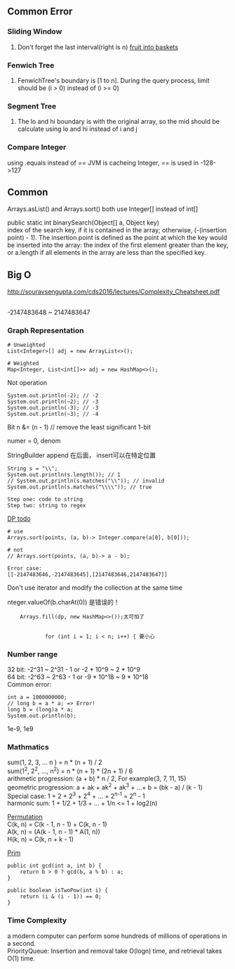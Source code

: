 ## Common Error

### Sliding Window
1. Don't forget the last interval(right is n) [fruit into baskets](https://leetcode.com/problems/fruit-into-baskets/)

### Fenwich Tree
1. FenwichTree's boundary is [1 to n]. During the query process, limit should be (i > 0) instead of (i >= 0)

### Segment Tree
1. The lo and hi boundary is with the original array, so the mid should be calculate using lo and hi instead of i and j

### Compare Integer
using .equals instead of ==
JVM is cacheing Integer, == is used in -128->127

## Common
Arrays.asList() and Arrays.sort() both use Integer[] instead of int[]

public static int binarySearch(Object[] a, Object key)  
index of the search key, if it is contained in the array; otherwise, (-(insertion point) - 1). 
The insertion point is defined as the point at which the key would be inserted into the array: the index of the first element greater than the key, or a.length if all elements in the array are less than the specified key. 

## Big O
http://souravsengupta.com/cds2016/lectures/Complexity_Cheatsheet.pdf


##

-2147483648 ~ 2147483647

### Graph Representation
```
# Unweighted
List<Integer>[] adj = new ArrayList<>();

# Weighted
Map<Integer, List<int[]>> adj = new HashMap<>();
```

Not operation
```
System.out.println(-2); // -2
System.out.println(~2); // -3
System.out.println(-3); // -3
System.out.println(~3); // -4
```

Bit 
n &= (n - 1) // remove the least significant 1-bit

numer = 0, denom


StringBuilder append 在后面， insert可以在特定位置


```
String s = "\\";
System.out.println(s.length()); // 1
// System.out.println(s.matches("\\")); // invalid
System.out.println(s.matches("\\\\")); // true

Step one: code to string
Step two: string to regex
```

[DP todo](https://leetcode.com/discuss/general-discussion/1050391/must-do-dynamic-programming-problems-category-wise)


```
# use 
Arrays.sort(points, (a, b)-> Integer.compare(a[0], b[0]));

# not 
// Arrays.sort(points, (a, b)-> a - b);

Error case:
[[-2147483646,-2147483645],[2147483646,2147483647]]
```

Don't use iterator and modify the collection at the same time



nteger.valueOf(b.charAt(0)) 是错误的！

        Arrays.fill(dp, new HashMap<>());太可怕了
        
        
                for (int i = 1; i < n; i++) { 要小心
                
                
### Number range
32 bit: -2^31 ~ 2^31 - 1 or -2 * 10^9 ~ 2 * 10^9  
64 bit: -2^63 ~ 2^63 - 1 or -9 * 10^18 ~ 9 * 10^18  
Common error: 
```
int a = 1000000000;
// long b = a * a; => Error!
long b = (long)a * a;
System.out.println(b);

```
1e-9, 1e9

### Mathmatics
sum(1, 2, 3, ... n ) = n * (n + 1) / 2\
sum(1<sup>2</sup>, 2<sup>2</sup>, ..., n<sup>2</sup>) = n * (n + 1) * (2n + 1) / 6\
arithmetic progression: (a + b) * n / 2, For example(3, 7, 11, 15)\
geometric progression: a + ak + ak<sup>2</sup> + ak<sup>3</sup> + ...+ b = (bk - a) / (k - 1)\
Special case: 1 + 2 + 2<sup>3</sup> + 2<sup>4</sup> + ... + 2<sup>n-1</sup> = 2<sup>n</sup> - 1\
harmonic sum: 1 + 1/2 + 1/3 + ... + 1/n <= 1 + log2(n)

[Permutation](https://github.com/YangLiu0523/Algorithm/blob/master/src/matieral/math/PermutationFormula.java)\
C(k, n) = C(k - 1, n - 1)  + C(k, n - 1)\
A(k, n) = (A(k - 1, n - 1) * A(1, n))\
H(k, n) = C(k, n + k - 1)

[Prim](https://github.com/YangLiu0523/Algorithm/blob/master/src/matieral/math/prim/Prim.java)

```
public int gcd(int a, int b) {
    return b > 0 ? gcd(b, a % b) : a;
}

public boolean isTwoPow(int i) {
    return (i & (i - 1)) == 0;
}
```

### Time Complexity
a modern computer can perform some hundreds of millions of operations in a second.\
PriorityQueue: Insertion and removal take O(logn) time, and retrieval takes O(1) time.